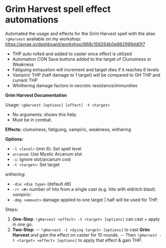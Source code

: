# Grim Harvest spell effect automations

Automated the usage and effects for the Grim Harvest spell with the alias `!gHarvest` available on my workshop: https://avrae.io/dashboard/workshop/668c158264b0e862999dd0f7

- THP auto rolled and added to caster once effect is utilized
- Automation CON Save buttons added to the target of Clumsiness or Weakness
- Fatiguing exhaustion will increment and target dies if it reaches 6 levels
- Vampiric THP (half damage to 1 target) will be compared to GH THP and current THP
- Whithering damage factors in necrotic resistance/immunities

**Grim Harvest Documentation**

Usage: `!gHarvest [options] [effect] -t <target>`
- No arguments: shows this help.
- Must be in combat.

**Effects:** clumsiness, fatiguing, vampiric, weakness, withering

**Options:**
- `-l <level>` (min 6): Set spell level
- `arcanum`: Use Mystic Arcanum slot
- `-i`: Ignore slot/arcanum cost
- `-t <target>`: Set target

*withering:*
- `-die <die type>` (default d6) 
- `-rr <#>` number of hits from a single cast (e.g. hits with eldritch blast).
*vampiric:* 
- `-dmg <amount>` damage applied to one target | half will be used for THP.

Steps:
1. **One-Step**: `!gHarvest <effect> -t <target> [options]` can cast + apply in one go.
2. **Two-Step**:
-- `!gHarvest -t <dying target> [options]` to cast **Grim Harvest** and gain the effect on caster for 10 rounds.
-- Then `!gHarvest -t <target> <effect> [options]` to apply that effect & gain THP.
